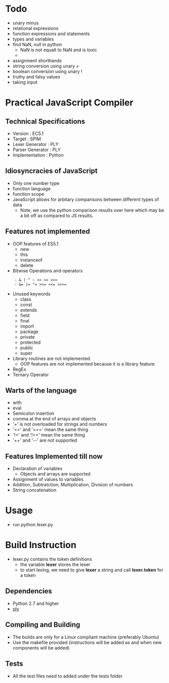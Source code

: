 # Todo
- unary minus
- relational expressions
- function expressions and statements
- types and variables
- find NaN, null in python
    - NaN is not equalt to NaN and is toxic
    - 
- assignment shorthands
- string conversion using unary +
- boolean conversion using unary !
- truthy and falsy values
- taking input

# Practical JavaScript Compiler

## Technical Specifications
- Version                              : EC5.1
- Target                               : SPIM
- Lexer Generator                      : PLY
- Parser Generator                     : PLY
- Implementation                       : Python

## Idiosyncracies of JavaScript 
- Only one number type
- function language
- function scope
- JavaScript allows for arbitary comparisons between different types of data
    - Note, we use the python comparison results over here which may be a bit off
      as compared to JS results.

## Features not implemented
- OOP features of ES5.1
    - new
    - this
    - instanceof
    - delete
- Bitwise Operations and operators
```
    - & | ^ ~ >> << >>>
    - &= |= ^= >>= <<= >>>=
```

- Unused keywords
    - class
    - const
    - extends
    - field
    - final
    - import
    - package
    - private
    - protected
    - public
    - super
- Library routines are not implemented.
    - OOP features are not implemented because it is a library feature.
- RegEx
- Ternary Operator

## Warts of the language
- with
- eval
- Semicolon insertion
- comma at the end of arrays and objects
- '+' is not overloaded for strings and numbers
- '==' and '===' mean the same thing
- '!=' and '!==' mean the same thing
- '++' and '--' are not supported

## Features Implemented till now
- Declaration of variables
    - Objects and arrays are supported
- Assignment of values to variables
- Addition, Subtratction, Multiplication, Division of numbers
- String concatenation

# Usage
- run python lexer.py <testFileName>

# Build Instruction
- lexer.py contains the token definitions
    - the variable **lexer** stores the lexer
    - to start lexing, we need to give **lexer** a string and call **lexer.token** for a token

## Dependencies
- Python 2.7 and higher
- [ply](https://github.com/dabeaz/ply)

## Compiling and Building
- The builds are only for a Linux compliant machine (preferably Ubuntu)
- Use the makefile provided (instructions will be added as and when new components will be added)

## Tests
- All the test files need to added under the tests folder

